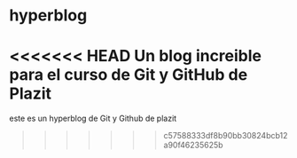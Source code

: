 # hyperblog
<<<<<<< HEAD
Un blog increible para el curso de Git y GitHub de Plazit
=======
este es un hyperblog de Git y Github de plazit
>>>>>>> c57588333df8b90bb30824bcb12a90f46235625b

